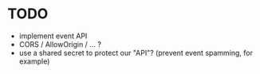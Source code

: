 # TODO

- implement event API
- CORS / AllowOrigin / … ?
- use a shared secret to protect our "API"? (prevent event spamming, for example)
